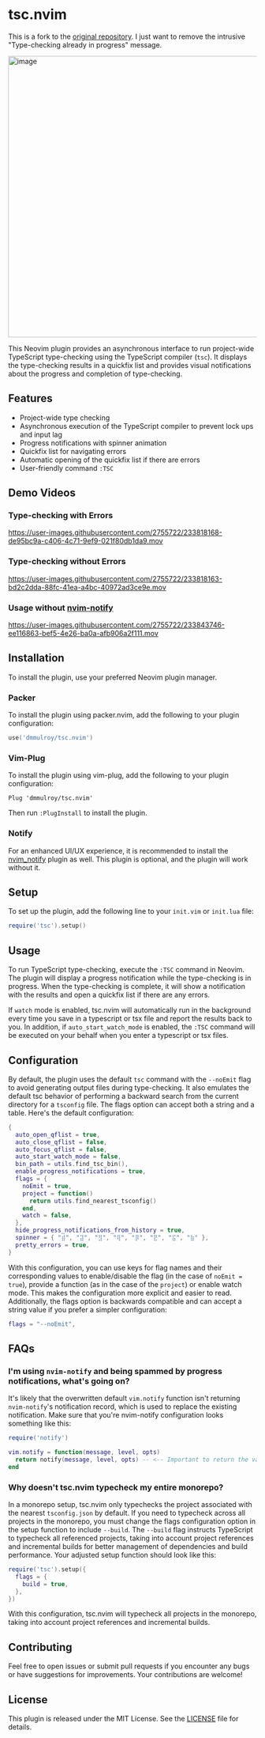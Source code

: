 # tsc.nvim
This is a fork to the [original repository](https://github.com/dmmulroy/tsc.nvim). 
I just want to remove the intrusive "Type-checking already in progress" message.

<img width="569" alt="image" src="https://user-images.githubusercontent.com/2755722/233876554-efb9cfe6-c038-46c8-a7cb-b7a4aa9eac5b.png">

This Neovim plugin provides an asynchronous interface to run project-wide TypeScript type-checking using the TypeScript compiler (`tsc`). It displays the type-checking results in a quickfix list and provides visual notifications about the progress and completion of type-checking.

## Features

- Project-wide type checking
- Asynchronous execution of the TypeScript compiler to prevent lock ups and input lag
- Progress notifications with spinner animation
- Quickfix list for navigating errors
- Automatic opening of the quickfix list if there are errors
- User-friendly command `:TSC`

## Demo Videos

### Type-checking with Errors

https://user-images.githubusercontent.com/2755722/233818168-de95bc9a-c406-4c71-9ef9-021f80db1da9.mov

### Type-checking without Errors

https://user-images.githubusercontent.com/2755722/233818163-bd2c2dda-88fc-41ea-a4bc-40972ad3ce9e.mov

### Usage without [nvim-notify](https://github.com/rcarriga/nvim-notify)

https://user-images.githubusercontent.com/2755722/233843746-ee116863-bef5-4e26-ba0a-afb906a2f111.mov

## Installation

To install the plugin, use your preferred Neovim plugin manager.

### Packer

To install the plugin using packer.nvim, add the following to your plugin configuration:

```lua
use('dmmulroy/tsc.nvim')

```

### Vim-Plug

To install the plugin using vim-plug, add the following to your plugin configuration:

```vim
Plug 'dmmulroy/tsc.nvim'
```

Then run `:PlugInstall` to install the plugin.

### Notify

For an enhanced UI/UX experience, it is recommended to install the [nvim_notify](https://github.com/rcarriga/nvim-notify) plugin as well. This plugin is optional, and the plugin will work without it.

## Setup

To set up the plugin, add the following line to your `init.vim` or `init.lua` file:

```lua
require('tsc').setup()
```

## Usage

To run TypeScript type-checking, execute the `:TSC` command in Neovim. The plugin will display a progress notification while the type-checking is in progress. When the type-checking is complete, it will show a notification with the results and open a quickfix list if there are any errors.

If `watch` mode is enabled, tsc.nvim will automatically run in the background every time you save in a typescript or tsx file and report the results back to you. In addition, if `auto_start_watch_mode` is enabled, the `:TSC` command will be executed on your behalf when you enter a typescript or tsx files.

## Configuration

By default, the plugin uses the default `tsc` command with the `--noEmit` flag to avoid generating output files during type-checking. It also emulates the default tsc behavior of performing a backward search from the current directory for a `tsconfig` file. The flags option can accept both a string and a table. Here's the default configuration:

```lua
{
  auto_open_qflist = true,
  auto_close_qflist = false,
  auto_focus_qflist = false,
  auto_start_watch_mode = false,
  bin_path = utils.find_tsc_bin(),
  enable_progress_notifications = true,
  flags = {
    noEmit = true,
    project = function()
      return utils.find_nearest_tsconfig()
    end,
    watch = false,
  },
  hide_progress_notifications_from_history = true,
  spinner = { "⣾", "⣽", "⣻", "⢿", "⡿", "⣟", "⣯", "⣷" },
  pretty_errors = true,
}
```

With this configuration, you can use keys for flag names and their corresponding values to enable/disable the flag (in the case of `noEmit = true`), provide a function (as in the case of the `project`) or enable watch mode. This makes the configuration more explicit and easier to read. Additionally, the flags option is backwards compatible and can accept a string value if you prefer a simpler configuration:

```lua
flags = "--noEmit",
```

## FAQs

### I'm using `nvim-notify` and being spammed by progress notifications, what's going on?

It's likely that the overwritten default `vim.notify` function isn't returning `nvim-notify`'s notification record, which is used to replace the existing notification. Make sure that you're nvim-notify configuration looks something like this:

```lua
require('notify')

vim.notify = function(message, level, opts)
  return notify(message, level, opts) -- <-- Important to return the value from `nvim-notify`
end

```

### Why doesn't tsc.nvim typecheck my entire monorepo?

In a monorepo setup, tsc.nvim only typechecks the project associated with the nearest `tsconfig.json` by default. If you need to typecheck across all projects in the monorepo, you must change the flags configuration option in the setup function to include `--build`. The `--build` flag instructs TypeScript to typecheck all referenced projects, taking into account project references and incremental builds for better management of dependencies and build performance. Your adjusted setup function should look like this:

```lua
require('tsc').setup({
  flags = {
    build = true,
  },
})
```

With this configuration, tsc.nvim will typecheck all projects in the monorepo, taking into account project references and incremental builds.

## Contributing

Feel free to open issues or submit pull requests if you encounter any bugs or have suggestions for improvements. Your contributions are welcome!

## License

This plugin is released under the MIT License. See the [LICENSE](LICENSE) file for details.
